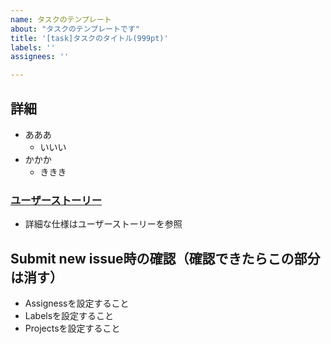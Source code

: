 ```yaml
---
name: タスクのテンプレート
about: "タスクのテンプレートです"
title: '[task]タスクのタイトル(999pt)'
labels: ''
assignees: ''

---
```


## 詳細
- あああ
  - いいい
- かかか
  - ききき

###  [ユーザーストーリー](https://github.com/esminc/wkwk-office/issues/999)
 - 詳細な仕様はユーザーストーリーを参照

## Submit new issue時の確認（確認できたらこの部分は消す）
- Assignessを設定すること
- Labelsを設定すること
- Projectsを設定すること
